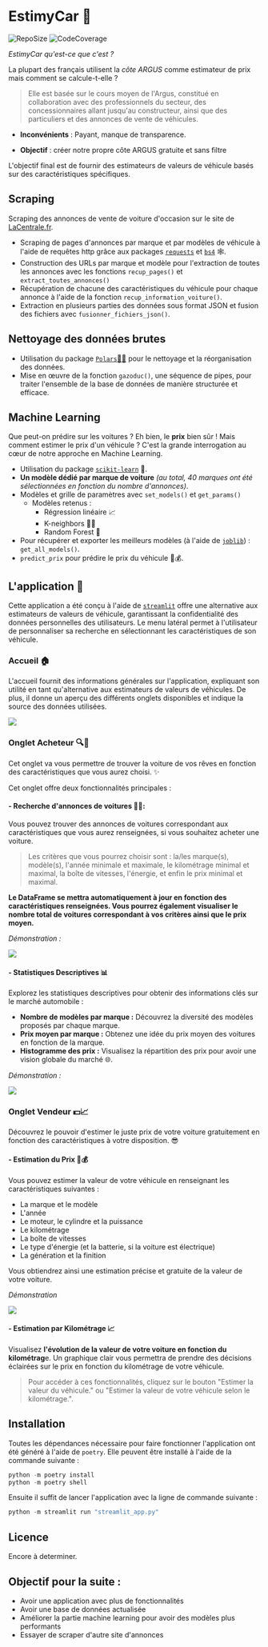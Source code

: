 # EstimyCar 🚗
![RepoSize](https://img.shields.io/github/repo-size/HTilki/EstimyCar)
![CodeCoverage](https://img.shields.io/badge/dynamic/json?url=https%3A%2F%2Fraw.githubusercontent.com%2FHTilki%2FEstimyCar%2Fmain%2Fcoverage.json&query=%24.totals.percent_covered&suffix=%25&label=coverage&color=green)

*EstimyCar qu'est-ce que c'est ?*

La plupart des français utilisent la *côte ARGUS* comme estimateur de prix mais comment se calcule-t-elle ?

> Elle est basée sur le cours moyen de l'Argus, constitué en collaboration avec des professionnels du secteur, des concessionnaires allant jusqu'au constructeur, ainsi que des particuliers et des annonces de vente de véhicules.


- **Inconvénients** : Payant, manque de transparence.

- **Objectif** : créer notre propre côte ARGUS gratuite et sans filtre  

L'objectif final est de fournir des estimateurs de valeurs de véhicule basés sur des caractéristiques spécifiques.


## Scraping
Scraping des annonces de vente de voiture d'occasion sur le site de [LaCentrale.fr](https://www.lacentrale.fr).

- Scraping de pages d'annonces par marque et par modèles de véhicule à l'aide de requêtes http grâce aux packages [`requests`](https://github.com/psf/requests) et [`bs4`](https://www.crummy.com/software/BeautifulSoup/bs4/doc/) 🕸️.
- Construction des URLs par marque et modèle pour l'extraction de toutes les annonces avec les fonctions `recup_pages()` et `extract_toutes_annonces()`
- Récupération de chacune des caractéristiques du véhicule pour chaque annonce à l'aide de la fonction `recup_information_voiture()`. 
- Extraction en plusieurs parties des données sous format JSON et fusion des fichiers avec `fusionner_fichiers_json()`.

## Nettoyage des données brutes

- Utilisation du package [`Polars`🐻‍❄️](https://pola.rs/)  pour le nettoyage et la réorganisation des données. 
- Mise en œuvre de la fonction `gazoduc()`, une séquence de pipes, pour traiter l'ensemble de la base de données de manière structurée et efficace.

## Machine Learning

Que peut-on prédire sur les voitures ? Eh bien, le **prix** bien sûr ! Mais comment estimer le prix d'un véhicule ? C'est la grande interrogation au cœur de notre approche en Machine Learning.

- Utilisation du package [`scikit-learn`](https://scikit-learn.org/stable/) 🧠.
- **Un modèle dédié par marque de voiture** *(au total, 40 marques ont été sélectionnées en fonction du nombre d'annonces)*.
- Modèles et grille de paramètres avec `set_models()` et `get_params()`
  - Modèles retenus :
    - Régression linéaire 📈
    - K-neighbors 👬👭
    - Random Forest 🌳
- Pour récupérer et exporter les meilleurs modèles (à l'aide de [`joblib`](https://joblib.readthedocs.io/en/stable/#)) : `get_all_models()`.
- `predict_prix` pour prédire le prix du véhicule 🚗💰.



## L'application  🚀

Cette application a été conçu à l'aide de [`streamlit`](https://github.com/streamlit/streamlit) offre une alternative aux estimateurs de valeurs de véhicule, garantissant la confidentialité des données personnelles des utilisateurs. Le menu latéral permet à l'utilisateur de personnaliser sa recherche en sélectionnant les caractéristiques de son véhicule.

### Accueil 🏠
L'accueil fournit des informations générales sur l'application, expliquant son utilité en tant qu'alternative aux estimateurs de valeurs de véhicules. De plus, il donne un aperçu des différents onglets disponibles et indique la source des données utilisées.

![](img/accueil.gif)


### Onglet Acheteur 🔍🚗
Cet onglet va vous permettre de trouver la voiture de vos rêves en fonction des caractéristiques que vous aurez choisi. ✨

Cet onglet offre deux fonctionnalités principales :

#### - Recherche d'annonces de voitures 🕵️‍♂️:

Vous pouvez trouver des annonces de voitures correspondant aux caractéristiques que vous aurez renseignées, si vous souhaitez acheter une voiture.
> Les critères que vous pourrez choisir sont : la/les marque(s), modèle(s), l'année minimale et maximale, le kilométrage minimal et maximal, la boîte de vitesses, l'énergie, et enfin le prix minimal et maximal.


**Le DataFrame se mettra automatiquement à jour en fonction des caractéristiques renseignées. Vous pourrez également visualiser le nombre total de voitures correspondant à vos critères ainsi que le prix moyen.**

*Démonstration :*

![](img/demo_acheteur.gif)



#### - Statistiques Descriptives 📊

Explorez les statistiques descriptives pour obtenir des informations clés sur le marché automobile :

- **Nombre de modèles par marque :** Découvrez la diversité des modèles proposés par chaque marque.
- **Prix moyen par marque :** Obtenez une idée du prix moyen des voitures en fonction de la marque.
- **Histogramme des prix :** Visualisez la répartition des prix pour avoir une vision globale du marché 🌐. 

*Démonstration :*

![](img/demo_stats.gif)


### Onglet Vendeur 💵📈

Découvrez le pouvoir d'estimer le juste prix de votre voiture gratuitement en fonction des caractéristiques à votre disposition. 😎

#### - Estimation du Prix 🚗💰

Vous pouvez estimer la valeur de votre véhicule en renseignant les caractéristiques suivantes :
- La marque et le modèle
- L'année
- Le moteur, le cylindre et la puissance
- Le kilométrage
- La boîte de vitesses
- Le type d'énergie (et la batterie, si la voiture est électrique)
- La génération et la finition

Vous obtiendrez ainsi une estimation précise et gratuite de la valeur de votre voiture.

*Démonstration*

![](img/demo_vendeur.gif)


#### - Estimation par Kilométrage 📈

Visualisez **l'évolution de la valeur de votre voiture en fonction du kilométrag**e. Un graphique clair vous permettra de prendre des décisions éclairées sur le prix en fonction du kilométrage de votre véhicule.


> Pour accéder à ces fonctionnalités, cliquez sur le bouton "Estimer la valeur du véhicule." ou "Estimer la valeur de votre véhicule selon le kilométrage.".

## Installation

Toutes les dépendances nécessaire pour faire fonctionner l'application ont été généré à l'aide de `poetry`. Elle peuvent être installé à l'aide de la commande suivante : 

```powershell
python -m poetry install
python -m poetry shell
```

Ensuite il suffit de lancer l'application avec la ligne de commande suivante :

```powershell
python -m streamlit run "streamlit_app.py"
```

## Licence

Encore à determiner.

## Objectif pour la suite : 

- Avoir une application avec plus de fonctionnalités
- Avoir une base de données actualisée
- Améliorer la partie machine learning pour avoir des modèles plus performants
- Essayer de scraper d'autre site d'annonces
